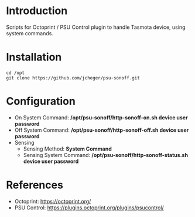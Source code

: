 Introduction
============
Scripts for Octoprint / PSU Control plugin to handle Tasmota device, using system commands.

Installation
============
    cd /opt
    git clone https://github.com/jcheger/psu-sonoff.git

Configuration
=============
* On System Command:  **/opt/psu-sonoff/http-sonoff-on.sh  device user password**
* Off System Command: **/opt/psu-sonoff/http-sonoff-off.sh device user password**
* Sensing
   * Sensing Method: **System Command**
   * Sensing System Command: **/opt/psu-sonoff/http-sonoff-status.sh device user password**

References
==========
* Octoprint: https://octoprint.org/
* PSU Control: https://plugins.octoprint.org/plugins/psucontrol/
